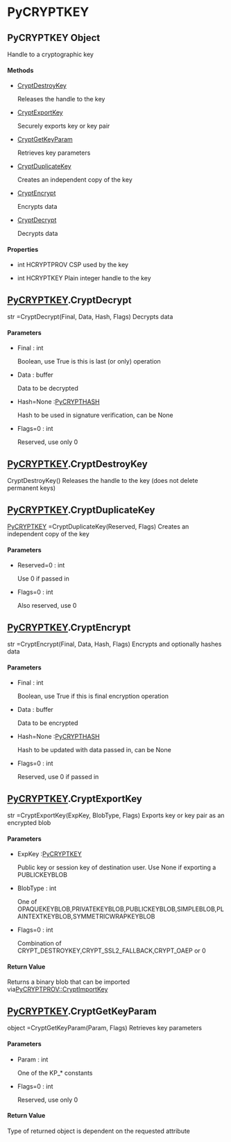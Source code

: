 # PyCRYPTKEY

## PyCRYPTKEY Object



Handle to a cryptographic key

#### Methods


  - [CryptDestroyKey](PyCRYPTKEY.md#pycryptkeycryptdestroykey)

    Releases the handle to the key&nbsp;

  - [CryptExportKey](PyCRYPTKEY.md#pycryptkeycryptexportkey)

    Securely exports key or key pair&nbsp;

  - [CryptGetKeyParam](PyCRYPTKEY.md#pycryptkeycryptgetkeyparam)

    Retrieves key parameters&nbsp;

  - [CryptDuplicateKey](PyCRYPTKEY.md#pycryptkeycryptduplicatekey)

    Creates an independent copy of the key&nbsp;

  - [CryptEncrypt](PyCRYPTKEY.md#pycryptkeycryptencrypt)

    Encrypts data&nbsp;

  - [CryptDecrypt](PyCRYPTKEY.md#pycryptkeycryptdecrypt)

    Decrypts data&nbsp;

#### Properties

  - int HCRYPTPROV
    CSP used by the key

  - int HCRYPTKEY
    Plain integer handle to the key

## [PyCRYPTKEY](#pycryptkey)\.CryptDecrypt



str =CryptDecrypt\(Final, Data, Hash, Flags\)
Decrypts data

#### Parameters


  - Final : int

    Boolean, use True is this is last \(or only\) operation

  - Data : buffer

    Data to be decrypted

  - Hash=None :[PyCRYPTHASH](#pycrypthash)

    Hash to be used in signature verification, can be None

  - Flags=0 : int

    Reserved, use only 0

## [PyCRYPTKEY](#pycryptkey)\.CryptDestroyKey

CryptDestroyKey\(\)
Releases the handle to the key \(does not delete permanent keys\)

## [PyCRYPTKEY](#pycryptkey)\.CryptDuplicateKey

[PyCRYPTKEY](#pycryptkey) =CryptDuplicateKey\(Reserved, Flags\)
Creates an independent copy of the key

#### Parameters


  - Reserved=0 : int

    Use 0 if passed in

  - Flags=0 : int

    Also reserved, use 0

## [PyCRYPTKEY](#pycryptkey)\.CryptEncrypt



str =CryptEncrypt\(Final, Data, Hash, Flags\)
Encrypts and optionally hashes data

#### Parameters


  - Final : int

    Boolean, use True if this is final encryption operation

  - Data : buffer

    Data to be encrypted

  - Hash=None :[PyCRYPTHASH](#pycrypthash)

    Hash to be updated with data passed in, can be None

  - Flags=0 : int

    Reserved, use 0 if passed in

## [PyCRYPTKEY](#pycryptkey)\.CryptExportKey



str =CryptExportKey\(ExpKey, BlobType, Flags\)
Exports key or key pair as an encrypted blob

#### Parameters


  - ExpKey :[PyCRYPTKEY](#pycryptkey)

    Public key or session key of destination user\.  Use None if exporting a PUBLICKEYBLOB

  - BlobType : int

    One of OPAQUEKEYBLOB,PRIVATEKEYBLOB,PUBLICKEYBLOB,SIMPLEBLOB,PLAINTEXTKEYBLOB,SYMMETRICWRAPKEYBLOB

  - Flags=0 : int

    Combination of CRYPT\_DESTROYKEY,CRYPT\_SSL2\_FALLBACK,CRYPT\_OAEP or 0

#### Return Value
Returns a binary blob that can be imported via[PyCRYPTPROV::CryptImportKey](PyCRYPTPROV.md#pycryptprovcryptimportkey)

## [PyCRYPTKEY](#pycryptkey)\.CryptGetKeyParam



object =CryptGetKeyParam\(Param, Flags\)
Retrieves key parameters

#### Parameters


  - Param : int

    One of the KP\_\* constants

  - Flags=0 : int

    Reserved, use only 0

#### Return Value
Type of returned object is dependent on the requested attribute